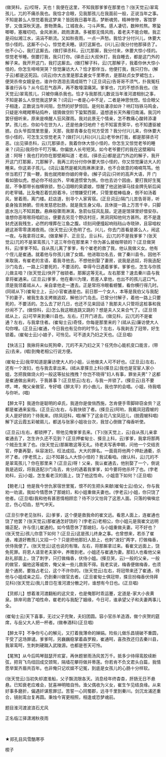 <!-- { "loadSidebar": true } -->
(做哭科，云)哎呀，天也！我便在这里，不知我那爹爹在那里也？(张天觉云)翠鸾孩儿，兀的不痛杀我也。我恰才合眼，见我那孩儿在我面前一般，正说当年之事。不知是甚么人惊觉着我这梦来？皆因我日暮年高，梦断魂劳。精神惨惨，客馆寥寥，又值深秋天道。景物萧条。江城夜永，刁斗声焦。感人凄切，数种煎熬。寒蛩唧唧，塞雁叨叨。金风淅淅，疏雨潇潇。多被那无情风雨，着老夫不能合眼。我正是闷似湘江水，涓涓不断流。又如秋夜雨，一点一声愁。我恰才分付兴儿，休要大惊小怪的。这厮不小心，惊觉老夫睡。该打这厮也。(兴儿云)我分付他那驿丞了。他不小心，我打这厮去。(做打驿丞科，云)兀那厮，我分付来，休要大惊小怪的。惊觉老爷睡。倒要打我，我只打你。(驿丞云)大叔休打，我自睡去，都是这门外的解子来。我开开这门，我打这厮去。(做打解子科，云)兀那解子，我着你休大惊小怪的，你怎生啼啼哭哭？惊觉廉访大人？恰才那伴当，他便打我，我只打你。(解子云)都是这死囚。(词云)你大古里是那孟姜女千里寒衣，是那赵贞女罗裙包土，便哭杀帝女娥皇也，谁许你洒泪去滴成斑竹？(正旦词云)告哥哥不须气，扑我冤枉事谁行诉与？从今后忍气吞声，再不敢嚎濛痛哭。爹爹也，兀的不想杀我也。(张天觉云)翠鸾孩儿，只被你痛杀我也。恰才与我那孩儿数说当年淮河渡相别之事，不知是甚么人惊觉我这梦来？(词云)一者是心中不足，二者是神思恍惚。恰合眼父子相逢，正数说当年间阻，忽然的好梦惊回。是何处凄凉如许？响玎珰铁马鸣金，只疑是冷飕飕寒砧捣杵，错猜做空阶下蛩絮西窗，遥想道长天外雁归南浦。我沉吟罢仔细听来，原来是唤醒人狂风骤雨。我对此景无个情亲，怎不教痛心酸转添凄梦。孩儿也，你如今在世为人，还是他身归地府？也不知富贵荣华，也不知遭驱被掳。白头爷孤馆里思量，天那，我那青春女在何方受苦？我分付兴儿来，你休要大惊小怪的，可怎生又惊觉老夫？(做打兴儿科)(兴儿云)老爷休打我，都是那驿丞可恶。(出见驿丞科，云)兀那驿丞，我着你休大惊小怪的，你怎生又惊觉老爷的睡来？(词云)我将你千叮万嘱，你偏放人长号短哭。如今老爷要打的我在这壁厢叫道：阿呀！我也打的你在那壁厢叫道：老叔。(驿丞云)都是这门外边的解子，我开开这门打那厮，兀那解子，我再三的分付你休要大惊小怪的，你又惊觉廉访大人的睡来。你这弟子孩儿。(词云)虽然是被风雨淋淋渌渌，也不合故意的喃喃笃笃。他伴当若打了我一鞭，我也就挎断你娘的脊骨。(解子词云)只听的高声大语，开
门看如狼似虎。想必你不经出外，早难道惯曾为旅。你也去访个因由，要打我好生冤屈，不争那带长枷横铁锁，愁心泪眼的臭婆娘，惊醒了他这驰驿马挂金牌先斩后闻的老宰辅。比及俺忍着饥担着冷，讨憎嫌受打拷，只管里棍棒临身，倒不如汤着风，冒着雨，离门楼。赶店道，别寻个人家宵宿。(正旦词云)隔门儿苦告哥哥，听妾身独言肺腑。但肯发慈悲肚肠，就是我生身父母。且休提一路上万苦千辛，只脚底水泡儿不知其数。悬麻般骤雨淋漓，急箭似狂风乱鼓。定道是馆驿里好借安存。谁想你恶哏哏将咱赶出，便要去另觅个野店村庄，黑洞洞知他何方甚所。若不是逢豺虎送我残生，必然的埋葬在江鱼之腹。顷刻间便撞起响珰珰山寺晓钟，且容咱权避这淅零零潇湘夜雨。(张天觉云)天色明了也。兴儿，你去门首看是甚么人，闹这一夜。与我拿将过来。(做拿解子、正旦见，旦认科，云)兀的不是我爹爹？(张天觉云)兀的不是翠鸾孩儿？这三年你在那里来？你为甚么披枷带锁的？(正旦做哭科，云)爹爹不知。自从孩儿离了爹爹，有个崔老的救了我，他认我做义女。他有个侄儿是崔通。就着他与你孩儿做了女婿。他进取功名去，做了秦川县令。因他不来取我，有崔老的言语，着我寻他去。不想他别娶了妻房，说我是逃奴，将我迭配沙门岛去，一路上只要死的，不要活的。幸得今日遇着爹爹。爹爹也，怎生与你孩儿做主咱？(张天觉云)快开了枷锁者。那厮这等无礼。左右那里？速去秦川县与我拿将崔通来。(正旦云)爹爹，他在秦川为理，若差人拿他，也出不的孩儿这口气。须是我领着祗从人，亲自拿他走一遭去。正是常将冷眼看螃蟹，看你横行得几时。(同祗从下)(崔甸士上，云)小官崔通是也。前日那一个女人，本等是我伯父与我配下的妻子，被我生各支拷做逃奴，解他沙门岛去。已曾分付解子，着他一路上只要死的，不要活的。怎么去了好几日，也还不见来回话？我那夫人只管将这桩事和我炒闹不了。(做惊科，云)怎么我这眼连跳又跳的？想是夫人又来合气了。(正旦领祗从上，云)可早来到秦川县也。左右，打开门进去。(做见科，云)兀的不是崔通？左右，与我拿住者。(崔甸士云)奇怪，你每是那里来的？(祗从云)廉访使大人勾你哩。(正旦云)崔通，今日我也有见你的时节么？左右，与我剥去了冠带，好生锁着。(崔甸士云)小娘子，可怜见。可不道夫乃妇之天也。(正旦唱)

【快活三】我揪将来似死狗牵，兀的不夫乃妇之天？任凭你心能机变口能言，(带云)去来，(唱)到俺老相公行说方便。

(崔甸士云)我早知道是廉访使大人的小姐，认他做夫人可不好也。(正旦云)左右，还有一个泼妇，也与我去拿出来。(祗从拿搽旦上科)(搽旦云)我也是官宦人家小姐，怎把我做烧火的一般这等扯扯拽拽？你岂不晓得"妇人有事，罪坐夫男"？这都是崔通做出来的，于我甚事？(正旦怒云)左右，与我一并锁了。(搽旦云)且不要啰。啤，俺父亲做官，专好唱《醉太平》的小曲儿，我也学的会唱。小姐，待我唱与你听。(唱)

【醉太平】我道你是聪明的卓氏，我道你是俊俏西施，怎肯便手零脚碎窃金赀？这都是崔通来妄指。(正旦云)左右，与我快锁了者。(搽旦云)阿哟，我戴凤冠霞帔的夫人是好锁的？待我来。(除凤冠科，唱)解下了这金花八宝凤冠儿，(脱霞帔科唱)解下这云霞五彩帔肩儿，都送与张家小姐妆台次，我甘心倒做了梅香听使。

(正旦云)左右，都锁押了，带他见俺爹爹去来。(下)(张天觉上，云)自从孩儿亲拿崔通去了，怎生许久还不见到？(正旦押崔甸士、搽旦上科，云)爹爹，我拿将那两个贼丑生来了也。(张天觉云)那厮敢这等无礼。待老夫写表申朝，问他一个交结贡官，停妻再娶，纵容泼妇，枉法成招。大大的罪名。一面竟将他两个押赴通衢，杀坏了者。(孛老慌上，云)不知甚么人大惊小怪的？我试看咱。(做认科，云)兀的不是翠鸾孩儿？你在那里来？(正旦云)呀！父亲，我认崔通去，他别娶了一个，倒说我是逃奴，将我迭配沙门岛去，肯分的遇着我爹爹，如今要将他杀坏了也。(孛老劝科，云)小姐，怎生看老汉的面上，饶了他这性命。小姐意下如何？(正旦唱)

【鲍老儿】他是我今世仇家宿世里冤，恨不的生把头来献(崔甸士云)伯父，你与我劝一劝波。我如今情愿休了那媳妇，和小姐重做夫妻也。(孛老云)小姐，你只饶了他者。(正旦唱)我和他有甚恩情相顾恋？待不沙又怕背了这恩人面。只落的嗔嗔忿忿，伤心切齿，怒气冲天。

(正旦引孛老见张科，云)爹爹，这个便是救我命的崔文远。看恩人面上，连崔通也饶了他罢？(张天觉云)那崔通怎好饶的？(孛老云)老相公，你小姐元是我崔文远明婚正配，许与侄儿崔通的。如今情愿休了那媳妇，与小姐重做夫妻。可不好也？(张天觉云)孩儿你意下如何？(正旦云)这是孩儿终身之事。也曾想来，若杀了崔通，难道好教孩儿又招一个？只是把他那妇人脸上，也刺"泼妇"两字，打做梅香，伏侍我便了。(张天觉云)这也说的有理。左右，将那厮拿过来。看崔文远面上，饶免死罪。将恩人请至老夫家中，养赡到老。小姐还与崔通为妻。那妇人也看他父亲赵礼部面上，饶了刺字，只打做梅香，伏侍小姐。(搽旦哭，云)一般的父亲，一般的做官，偏他这等威势，俺父亲一些儿救我不得。我老实说，梅香便做梅香，也须是个通房。要独占老公，这个不许你的。(张天觉云)左右，将冠带来还了崔通，待他与小姐成亲之后，仍到秦川做官去者。(正旦崔甸士俱冠带，搽旦扮梅香伏侍拜见科)(张天觉云)我儿昔日在淮河渡分散之时，谁想有今日也。(正旦唱)

【货郎儿】想着淮河渡翻船的这灾变，也是俺那时乖运蹇，定道是-家大小丧黄泉。排岸司救了咱性命，崔老的与我配了姻缘，今日可，谁承望父子和夫妻两事儿全。

(崔甸士云)天下喜事，无过父子完聚，夫妇团圆。容小官杀羊造酒，做个庆贺的筵席，与岳父大人把一杯者。(做奉酒科)(正旦唱)

【醉太平】不争你亏心的解元，又打着我薄命的婵娟。险些儿做乐昌镜破不重圆，干受了这场罪谴。爹爹呵，另巍巍稳掌着森罗殿，崔通呵，喜孜孜还归去秦川县，我翠鸾呵，生刺刺硬踹入武陵源。也都是苍天可怜。

【尾煞】从今后鸣琴鼓瑟开欢宴，再休题冒雨汤风苦万千。抵多少待得鸾胶续断弦，把背飞鸟纽回成交颈鸳，隔墙花攀将做并蒂莲。你若肯不负文君头白篇，我情愿举案齐眉共百年。也非俺只记欢娱不记冤，到底是女孩儿的心肠十分样软。

(张天觉云)当初失却渡淮船，父子飘流限各天。消息经年终杳杳，肝肠无日不悬悬。已知衰老应难会，犹喜神明暗自怜。渔父偶收为义女，崔生乍见结良缘。从来好事多磨折，偏遇奸谋惹罪愆。苦誓一心同蜀郡，远寻千里到秦川。剑沉龙浦还重合，镜剖鸾台复再圆。秉烛今宵更相照，相逢或恐梦魂前。

题目淮河渡波浪石尤风

正名临江驿潇湘秋夜雨

　
　

★郑孔目风雪酷寒亭

楔子

